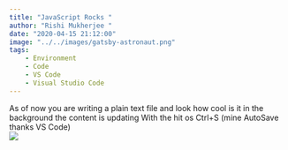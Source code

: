 ```yaml
---
title: "JavaScript Rocks "
author: "Rishi Mukherjee "
date: "2020-04-15 21:12:00"
image: "../../images/gatsby-astronaut.png"
tags:
    - Environment
    - Code
    - VS Code
    - Visual Studio Code
---
```


As of now you are writing a plain text file and look how cool is it in the background the content is updating
With the hit os Ctrl+S (mine AutoSave thanks VS Code)  
<img src="https://lh3.googleusercontent.com/FkztPvKmRFFIUnpNKnWUCnVBuZSzFEDETZjqaktp08hgyj8orvdTl9EukcdYD9qJ2wCCW7njcHpb31h_4yC5q5ltzJcGN5bJgUDfg5CovTONzrQg31OLHQEeNiOYUbgNP6kQ0rE4hWxEvzjk3nivnDBw0_pQowbwvmM15rtT1Qa4LfIsoUL7geVqdezc0BsiMqcCErX1cQl2gobHkUHel4XMZC5Bud5yjIPD2sDkyibofElQlunwsqtarNHVeclJXCLEjdTnxAfeXCVppJmJHrMtF31dCFt434gJENKgUK60bl1tjJnu9sEu_rLdMt2xM5bddjJyg0vY3t1tUhBJtf8jKRycQaOwmClkCf_bnc8JiP_VqTMViYtPyzD79ABLqKCkbZkxufetUkU5h7-SD2apLOvldf1idxjwLHqBMRZlDbbnFmqfvPvkzc50DXcZH8cBG8_RdugotUWxtgvI2SPOtcBB03GP-Bd3wk39E_yxQj8bb6QiMoa-DBDsh5zL9yHflRhW7z-ZlCajbkf8ftqnxFuZDAmDAW7VnRak0Nv0NxVRZ-l5xLnmDO-_m4JHr_24HTPAGzyhZ1p2IhDKdxOM3_puxbhl24VK1Sb4RZkTMqKYlNZYukKmnjIC_ml0gh0HqXfNkf2E9D0oQ1RIHSjHgcrUWvemLnosmIJlSgDcaPdaO5sbTzJzP2vCN5SYZTrQE_zzPGbcE7VcDdwJCCvfyC2LC2KSgVqnI5oSpxK1TyTo4msuo3g=s979-no" loading="lazy" class="img-fluid float-right ">